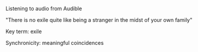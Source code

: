 Listening to audio from Audible

"There is no exile quite like being a stranger in the midst of your own family"

Key term: exile

Synchronicity: meaningful coincidences

